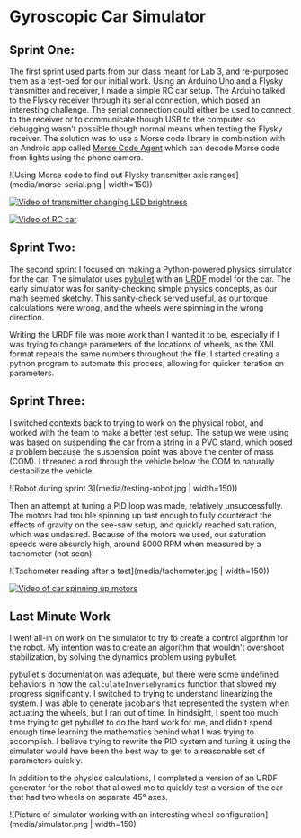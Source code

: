 # Gyroscopic Car Simulator

## Sprint One:
The first sprint used parts from our class meant for Lab 3, and re-purposed them as a test-bed for our initial work.
Using an Arduino Uno and a Flysky transmitter and receiver, I made a simple RC car setup.
The Arduino talked to the Flysky receiver through its serial connection, which posed an interesting challenge.
The serial connection could either be used to connect to the receiver or to communicate though USB to the computer, so debugging wasn't possible though normal means when testing the Flysky receiver.
The solution was to use a Morse code library in combination with an Android app called [Morse Code Agent](https://play.google.com/store/apps/details?id=com.erdatsai.morsecodeagent) which can decode Morse code from lights using the phone camera.

![Using Morse code to find out Flysky transmitter axis ranges](media/morse-serial.png | width=150))

[![Video of transmitter changing LED brightness](http://img.youtube.com/vi/CWW765NBaEE/0.jpg)](http://www.youtube.com/watch?v=CWW765NBaEE "Flysky Controls")

[![Video of RC car](http://img.youtube.com/vi/5P076bGsT1k/0.jpg)](http://www.youtube.com/watch?v=5P076bGsT1k "Flysky RC Car")


## Sprint Two:
The second sprint I focused on making a Python-powered physics simulator for the car.
The simulator uses [pybullet](https://pybullet.org) with an [URDF](http://wiki.ros.org/urdf/XML) model for the car.
The early simulator was for sanity-checking simple physics concepts, as our math seemed sketchy.
This sanity-check served useful, as our torque calculations were wrong, and the wheels were spinning in the wrong direction.

Writing the URDF file was more work than I wanted it to be, especially if I was trying to change parameters of the locations of wheels, as the XML format repeats the same numbers throughout the file.
I started creating a python program to automate this process, allowing for quicker iteration on parameters.


## Sprint Three:
I switched contexts back to trying to work on the physical robot, and worked with the team to make a better test setup.
The setup we were using was based on suspending the car from a string in a PVC stand, which posed a problem because the suspension point was above the center of mass (COM).
I threaded a rod through the vehicle below the COM to naturally destabilize the vehicle.

![Robot during sprint 3](media/testing-robot.jpg | width=150))

Then an attempt at tuning a PID loop was made, relatively unsuccessfully.
The motors had trouble spinning up fast enough to fully counteract the effects of gravity on the see-saw setup, and quickly reached saturation, which was undesired.
Because of the motors we used, our saturation speeds were absurdly high, around 8000 RPM when measured by a tachometer (not seen).

![Tachometer reading after a test](media/tachometer.jpg | width=150))

[![Video of car spinning up motors](http://img.youtube.com/vi/asY8iQv4Igg/0.jpg)](http://www.youtube.com/watch?v=asY8iQv4Igg "Slow Motion - Motors Spinning Up")


## Last Minute Work
I went all-in on work on the simulator to try to create a control algorithm for the robot.
My intention was to create an algorithm that wouldn't overshoot stabilization, by solving the dynamics problem using pybullet.

pybullet's documentation was adequate, but there were some undefined behaviors in how the `calculateInverseDynamics` function that slowed my progress significantly.
I switched to trying to understand linearizing the system.
I was able to generate jacobians that represented the system when actuating the wheels, but I ran out of time.
In hindsight, I spent too much time trying to get pybullet to do the hard work for me, and didn't spend enough time learning the mathematics behind what I was trying to accomplish.
I believe trying to rewrite the PID system and tuning it using the simulator would have been the best way to get to a reasonable set of parameters quickly.

In addition to the physics calculations, I completed a version of an URDF generator for the robot that allowed me to quickly test a version of the car that had two wheels on separate 45° axes.

![Picture of simulator working with an interesting wheel configuration](media/simulator.png | width=150)
